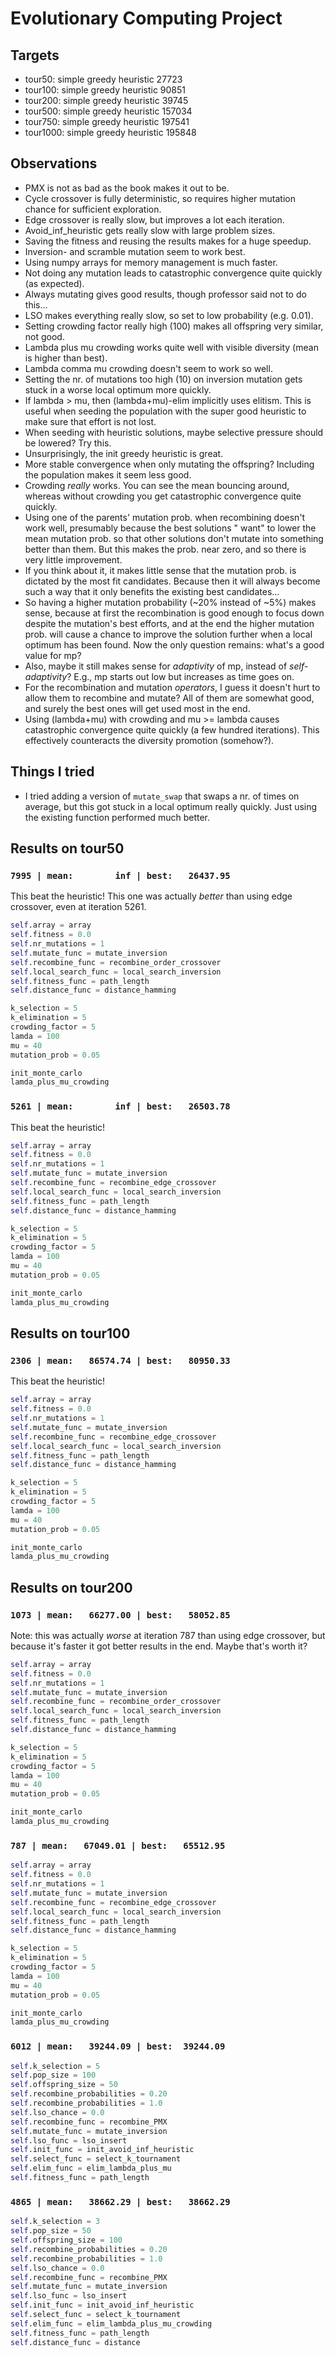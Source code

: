 # Evolutionary Computing Project

## Targets

- tour50: simple greedy heuristic 27723
- tour100: simple greedy heuristic 90851
- tour200: simple greedy heuristic 39745
- tour500: simple greedy heuristic 157034
- tour750: simple greedy heuristic 197541
- tour1000: simple greedy heuristic 195848

## Observations

- PMX is not as bad as the book makes it out to be.
- Cycle crossover is fully deterministic, so requires higher mutation chance for sufficient exploration.
- Edge crossover is really slow, but improves a lot each iteration.
- Avoid_inf_heuristic gets really slow with large problem sizes.
- Saving the fitness and reusing the results makes for a huge speedup.
- Inversion- and scramble mutation seem to work best.
- Using numpy arrays for memory management is much faster.
- Not doing any mutation leads to catastrophic convergence quite quickly (as expected).
- Always mutating gives good results, though professor said not to do this...
- LSO makes everything really slow, so set to low probability (e.g. 0.01).
- Setting crowding factor really high (100) makes all offspring very similar, not good.
- Lambda plus mu crowding works quite well with visible diversity (mean is higher than best).
- Lambda comma mu crowding doesn't seem to work so well.
- Setting the nr. of mutations too high (10) on inversion mutation gets stuck in a worse local optimum more quickly.
- If lambda > mu, then (lambda+mu)-elim implicitly uses elitism. This is useful when seeding the population with the
  super good heuristic to make sure that effort is not lost.
- When seeding with heuristic solutions, maybe selective pressure should be lowered? Try this.
- Unsurprisingly, the init greedy heuristic is great.
- More stable convergence when only mutating the offspring? Including the population makes it seem less good.
- Crowding _really_ works. You can see the mean bouncing around, whereas without crowding you get catastrophic
  convergence quite quickly.
- Using one of the parents' mutation prob. when recombining doesn't work well, presumably because the best solutions "
  want" to lower the mean mutation prob. so that other solutions don't mutate into something better than them. But this
  makes the prob. near zero, and so there is very little improvement.
- If you think about it, it makes little sense that the mutation prob. is dictated by the most fit candidates. Because
  then it will always become such a way that it only benefits the existing best candidates...
- So having a higher mutation probability (~20% instead of ~5%) makes sense, because at first the recombination is good
  enough to focus down despite the mutation's best efforts, and at the end the higher mutation prob. will cause a chance
  to improve the solution further when a local optimum has been found. Now the only question remains: what's a good
  value for mp?
- Also, maybe it still makes sense for _adaptivity_ of mp, instead of _self-adaptivity_? E.g., mp starts out low but
  increases as time goes on.
- For the recombination and mutation _operators_, I guess it doesn't hurt to allow them to recombine and mutate? All of
  them are somewhat good, and surely the best ones will get used most in the end.
- Using (lambda+mu) with crowding and mu >= lambda causes catastrophic convergence quite quickly (a few hundred
  iterations). This effectively counteracts the diversity promotion (somehow?).

## Things I tried

- I tried adding a version of `mutate_swap` that swaps a nr. of times on average, but this got stuck in a local optimum
  really quickly. Just using the existing function performed much better.

## Results on tour50

### `7995 | mean:        inf | best:   26437.95`

This beat the heuristic! This one was actually _better_ than using edge crossover, even at iteration 5261.

```python
self.array = array
self.fitness = 0.0
self.nr_mutations = 1
self.mutate_func = mutate_inversion
self.recombine_func = recombine_order_crossover
self.local_search_func = local_search_inversion
self.fitness_func = path_length
self.distance_func = distance_hamming

k_selection = 5
k_elimination = 5
crowding_factor = 5
lamda = 100
mu = 40
mutation_prob = 0.05

init_monte_carlo
lamda_plus_mu_crowding
```

### `5261 | mean:        inf | best:   26503.78`

This beat the heuristic!

```python
self.array = array
self.fitness = 0.0
self.nr_mutations = 1
self.mutate_func = mutate_inversion
self.recombine_func = recombine_edge_crossover
self.local_search_func = local_search_inversion
self.fitness_func = path_length
self.distance_func = distance_hamming

k_selection = 5
k_elimination = 5
crowding_factor = 5
lamda = 100
mu = 40
mutation_prob = 0.05

init_monte_carlo
lamda_plus_mu_crowding
```

## Results on tour100

### `2306 | mean:   86574.74 | best:   80950.33`

This beat the heuristic!

```python
self.array = array
self.fitness = 0.0
self.nr_mutations = 1
self.mutate_func = mutate_inversion
self.recombine_func = recombine_edge_crossover
self.local_search_func = local_search_inversion
self.fitness_func = path_length
self.distance_func = distance_hamming

k_selection = 5
k_elimination = 5
crowding_factor = 5
lamda = 100
mu = 40
mutation_prob = 0.05

init_monte_carlo
lamda_plus_mu_crowding
```

## Results on tour200

### `1073 | mean:   66277.00 | best:   58052.85`

Note: this was actually _worse_ at iteration 787 than using edge crossover, but because it's faster it got better
results in the end. Maybe that's worth it?

```python
self.array = array
self.fitness = 0.0
self.nr_mutations = 1
self.mutate_func = mutate_inversion
self.recombine_func = recombine_order_crossover
self.local_search_func = local_search_inversion
self.fitness_func = path_length
self.distance_func = distance_hamming

k_selection = 5
k_elimination = 5
crowding_factor = 5
lamda = 100
mu = 40
mutation_prob = 0.05

init_monte_carlo
lamda_plus_mu_crowding
```

### `787 | mean:   67049.01 | best:   65512.95`

```python
self.array = array
self.fitness = 0.0
self.nr_mutations = 1
self.mutate_func = mutate_inversion
self.recombine_func = recombine_edge_crossover
self.local_search_func = local_search_inversion
self.fitness_func = path_length
self.distance_func = distance_hamming

k_selection = 5
k_elimination = 5
crowding_factor = 5
lamda = 100
mu = 40
mutation_prob = 0.05

init_monte_carlo
lamda_plus_mu_crowding
```

### `6012 | mean:   39244.09 | best:  39244.09`

```python
self.k_selection = 5
self.pop_size = 100
self.offspring_size = 50
self.recombine_probabilities = 0.20
self.recombine_probabilities = 1.0
self.lso_chance = 0.0
self.recombine_func = recombine_PMX
self.mutate_func = mutate_inversion
self.lso_func = lso_insert
self.init_func = init_avoid_inf_heuristic
self.select_func = select_k_tournament
self.elim_func = elim_lambda_plus_mu
self.fitness_func = path_length
```

### `4865 | mean:   38662.29 | best:   38662.29`

```python
self.k_selection = 3
self.pop_size = 50
self.offspring_size = 100
self.recombine_probabilities = 0.20
self.recombine_probabilities = 1.0
self.lso_chance = 0.0
self.recombine_func = recombine_PMX
self.mutate_func = mutate_inversion
self.lso_func = lso_insert
self.init_func = init_avoid_inf_heuristic
self.select_func = select_k_tournament
self.elim_func = elim_lambda_plus_mu_crowding
self.fitness_func = path_length
self.distance_func = distance
```
